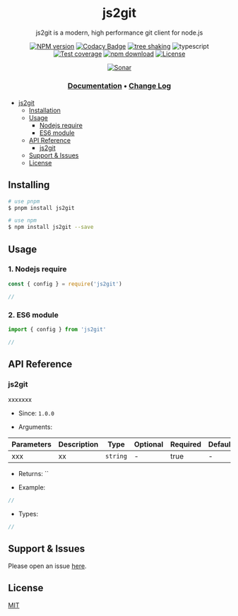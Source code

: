 <div style="text-align: center;" align="center">

# js2git

js2git is a modern, high performance git client for node.js

[![NPM version][npm-image]][npm-url]
[![Codacy Badge][codacy-image]][codacy-url]
[![tree shaking][tree-shaking-image]][tree-shaking-url]
![typescript][typescript-url]
[![Test coverage][codecov-image]][codecov-url]
[![npm download][download-image]][download-url]
[![License][license-image]][license-url]

[![Sonar][sonar-image]][sonar-url]

</div>

<div style="text-align: center; margin-bottom: 20px;" align="center">

### **[Documentation](https://www.saqqdy.com/js2git)** • **[Change Log](./CHANGELOG.md)**

</div>

- [js2git](#js2git)
  - [Installation](#installation)
  - [Usage](#usage)
    - [Nodejs require](#nodejs-require)
    - [ES6 module](#es6-module)
  - [API Reference](#api-reference)
    - [js2git](#js2git)
  - [Support & Issues](#support--issues)
  - [License](#license)

## Installing

```bash
# use pnpm
$ pnpm install js2git

# use npm
$ npm install js2git --save
```

## Usage

### 1. Nodejs require

```js
const { config } = require('js2git')

//
```

### 2. ES6 module

```js
import { config } from 'js2git'

//
```

## API Reference

### js2git

xxxxxxx

- Since: `1.0.0`

- Arguments:

| Parameters | Description | Type     | Optional | Required | Default |
| ---------- | ----------- | -------- | -------- | -------- | ------- |
| xxx        | xx          | `string` | -        | true     | -       |

- Returns: ``

- Example:

```ts
//
```

- Types:

```ts
//
```

## Support & Issues

Please open an issue [here](https://github.com/saqqdy/js2git/issues).

## License

[MIT](LICENSE)

[npm-image]: https://img.shields.io/npm/v/js2git.svg?style=flat-square
[npm-url]: https://npmjs.org/package/js2git
[codacy-image]: https://app.codacy.com/project/badge/Grade/f70d4880e4ad4f40aa970eb9ee9d0696
[codacy-url]: https://www.codacy.com/gh/saqqdy/js2git/dashboard?utm_source=github.com&utm_medium=referral&utm_content=saqqdy/js2git&utm_campaign=Badge_Grade
[tree-shaking-image]: https://badgen.net/bundlephobia/tree-shaking/js2git
[tree-shaking-url]: https://bundlephobia.com/package/js2git
[typescript-url]: https://badgen.net/badge/icon/typescript?icon=typescript&label
[codecov-image]: https://img.shields.io/codecov/c/github/saqqdy/js2git.svg?style=flat-square
[codecov-url]: https://codecov.io/github/saqqdy/js2git?branch=master
[download-image]: https://img.shields.io/npm/dm/js2git.svg?style=flat-square
[download-url]: https://npmjs.org/package/js2git
[license-image]: https://img.shields.io/badge/License-MIT-blue.svg
[license-url]: LICENSE
[sonar-image]: https://sonarcloud.io/api/project_badges/quality_gate?project=saqqdy_js2git
[sonar-url]: https://sonarcloud.io/dashboard?id=saqqdy_js2git
